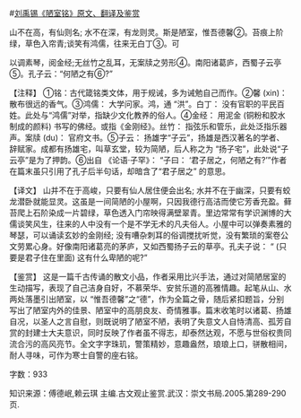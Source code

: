#[刘禹锡《陋室铭》原文、翻译及鉴赏](https://www.vrrw.net/wx/14092.html)

山不在高，有仙则名; 水不在深，有龙则灵。斯是陋室，惟吾德馨②。苔痕上阶绿，草色入帘青;谈笑有鸿儒，往来无白丁③。可

以调素琴，阅金经;无丝竹之乱耳，无案牍之劳形④。南阳诸葛庐，西蜀子云亭⑤。孔子云：“何陋之有⑥?”

【注释】 ①铭：古代箴铭类文体，用于规诫，多为诫勉自己而作。②馨 (xin)： 散布很远的香气。③鸿儒： 大学问家。鸿，通 “洪”。白丁： 没有官职的平民百姓。此处与“鸿儒”对举，指缺少文化教养的俗人。④金经： 用泥金 (铜粉和胶水制成的颜料) 书写的佛经。或指《金刚经》。丝竹： 指弦乐和管乐，此处泛指乐器声。案牍 (du)： 官府文书。⑤子云： 扬雄字“子云”，扬雄是西汉著名的学者、辞赋家。成都有扬雄宅，叫草玄堂，较为简陋，后人称之为 “扬子宅”，此处说“子云亭”是为了押韵。⑥出自 《论语·子罕》： “子曰： ‘君子居之，何陋之有?’”作者在篇末虽只引用了孔子后半句话，却暗含了“君子居之” 的意思。



【译文】 山并不在于高峻，只要有仙人居住便会出名; 水并不在于幽深，只要有蛟龙潜卧就能显灵。这虽是一间简陋的小屋啊，只因我德行高洁而使它芳香充盈。藓苔爬上石阶染成一片碧绿，草色透入门帘映得满壁翠青。里边常常有学识渊博的大儒谈笑风生，往来的人中没有一个是不学无术的凡夫俗人。小屋中可以弹奏素雅的琴瑟，可以诵读玄妙的金刚经; 没有嘈杂刺耳的俗调搅扰听觉，没有繁琐的案卷公文劳累心身。好像南阳诸葛亮的茅庐，又如西蜀扬子云的草亭。孔夫子说： “ (只要是君子住在里面) 这有什么卑陋的呢?”

【鉴赏】 这是一篇千古传诵的散文小品，作者采用比兴手法，通过对简陋居室的生动描写，表现了自己洁身自好，不慕荣华、安贫乐道的高雅情趣。起笔从山、水两处落墨引出陋室，以 “惟吾德馨”之“德”，作为全篇之骨，随后紧扣题旨，分别写出了陋室内外的佳景、陋室中的高朋良友、奇情雅事。篇末收笔时以诸葛、扬雄自况，以圣人之言自慰，则既说明了陋室不陋，表明了失意文人自恃清高、孤芳自赏的封建士大夫意识，同时反映了作者虽不得志，却泰然达观，不愿与世俗权贵同流合污的高风亮节。全文字字珠玑，警策精妙，意趣盎然，琅琅上口，骈散相间，耐人寻味，可作为寒士自警的座右铭。

字数：933

知识来源：傅德岷,赖云琪 主编.古文观止鉴赏.武汉：崇文书局.2005.第289-290页.

